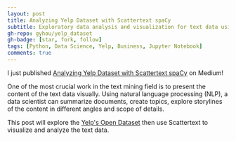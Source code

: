 ```yaml
---
layout: post
title: Analyzing Yelp Dataset with Scattertext spaCy
subtitle: Exploratory data analysis and visualization for text data using NLP
gh-repo: gyhou/yelp_dataset
gh-badge: [star, fork, follow]
tags: [Python, Data Science, Yelp, Business, Jupyter Notebook]
comments: true
---
```

I just published [Analyzing Yelp Dataset with Scattertext spaCy](https://towardsdatascience.com/analyzing-yelp-dataset-with-scattertext-spacy-82ea8bb7a60e) on Medium! 

One of the most crucial work in the text mining field is to present the content of the text data visually. Using natural language processing (NLP), a data scientist can summarize documents, create topics, explore storylines of the content in different angles and scope of details.

This post will explore the [Yelp's Open Dataset](https://www.yelp.com/dataset/) then use Scattertext to visualize and analyze the text data.
